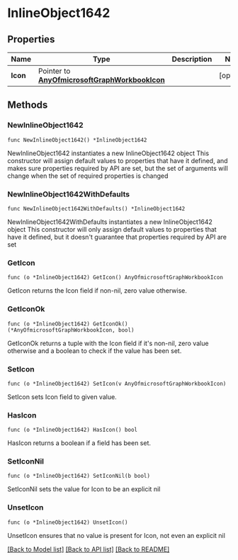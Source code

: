 # InlineObject1642

## Properties

Name | Type | Description | Notes
------------ | ------------- | ------------- | -------------
**Icon** | Pointer to [**AnyOfmicrosoftGraphWorkbookIcon**](anyOf&lt;microsoft.graph.workbookIcon&gt;.md) |  | [optional] 

## Methods

### NewInlineObject1642

`func NewInlineObject1642() *InlineObject1642`

NewInlineObject1642 instantiates a new InlineObject1642 object
This constructor will assign default values to properties that have it defined,
and makes sure properties required by API are set, but the set of arguments
will change when the set of required properties is changed

### NewInlineObject1642WithDefaults

`func NewInlineObject1642WithDefaults() *InlineObject1642`

NewInlineObject1642WithDefaults instantiates a new InlineObject1642 object
This constructor will only assign default values to properties that have it defined,
but it doesn't guarantee that properties required by API are set

### GetIcon

`func (o *InlineObject1642) GetIcon() AnyOfmicrosoftGraphWorkbookIcon`

GetIcon returns the Icon field if non-nil, zero value otherwise.

### GetIconOk

`func (o *InlineObject1642) GetIconOk() (*AnyOfmicrosoftGraphWorkbookIcon, bool)`

GetIconOk returns a tuple with the Icon field if it's non-nil, zero value otherwise
and a boolean to check if the value has been set.

### SetIcon

`func (o *InlineObject1642) SetIcon(v AnyOfmicrosoftGraphWorkbookIcon)`

SetIcon sets Icon field to given value.

### HasIcon

`func (o *InlineObject1642) HasIcon() bool`

HasIcon returns a boolean if a field has been set.

### SetIconNil

`func (o *InlineObject1642) SetIconNil(b bool)`

 SetIconNil sets the value for Icon to be an explicit nil

### UnsetIcon
`func (o *InlineObject1642) UnsetIcon()`

UnsetIcon ensures that no value is present for Icon, not even an explicit nil

[[Back to Model list]](../README.md#documentation-for-models) [[Back to API list]](../README.md#documentation-for-api-endpoints) [[Back to README]](../README.md)


